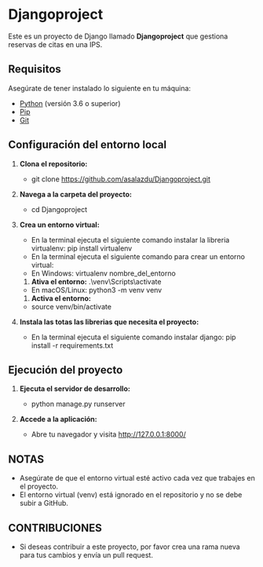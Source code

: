 # Djangoproject

Este es un proyecto de Django llamado **Djangoproject** que gestiona reservas de citas en una IPS.

## Requisitos

Asegúrate de tener instalado lo siguiente en tu máquina:

- [Python](https://www.python.org/downloads/) (versión 3.6 o superior)
- [Pip](https://pip.pypa.io/en/stable/installation/)
- [Git](https://git-scm.com/downloads)

## Configuración del entorno local

1. **Clona el repositorio:**
   - git clone https://github.com/asalazdu/Djangoproject.git

2. **Navega a la carpeta del proyecto:**
    - cd Djangoproject

3. **Crea un entorno virtual:**
    - En la terminal ejecuta el siguiente comando instalar la libreria virtualenv:
      pip install virtualenv
    - En la terminal ejecuta el siguiente comando para crear un entorno virtual:
    - En Windows:
      virtualenv nombre_del_entorno
    1. **Ativa el entorno:**
        .\venv\Scripts\activate
    - En macOS/Linux:
        python3 -m venv venv
    1. **Activa el entorno:**
    - source venv/bin/activate
4. **Instala las totas las librerias que necesita el proyecto:**
    - En la terminal ejecuta el siguiente comando instalar django:
      pip install -r requirements.txt


## Ejecución del proyecto

1. **Ejecuta el servidor de desarrollo:**
    - python manage.py runserver

2. **Accede a la aplicación:**
    - Abre tu navegador y visita http://127.0.0.1:8000/

## NOTAS
- Asegúrate de que el entorno virtual esté activo cada vez que trabajes en el proyecto.
- El entorno virtual (venv) está ignorado en el repositorio y no se debe subir a GitHub.

## CONTRIBUCIONES
- Si deseas contribuir a este proyecto, por favor crea una rama nueva para tus cambios y envía un pull request.
